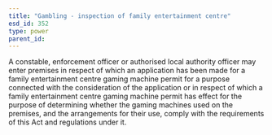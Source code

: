 ```yaml
---
title: "Gambling - inspection of family entertainment centre"
esd_id: 352
type: power
parent_id:  
---
```


A constable, enforcement officer or authorised local authority officer may enter premises in respect of which an application has been made for a family entertainment centre gaming machine permit for a purpose connected with the consideration of the application or in respect of which a family entertainment centre gaming machine permit has effect for the purpose of determining whether the gaming machines used on the premises, and the arrangements for their use, comply with the requirements of this Act and regulations under it.

